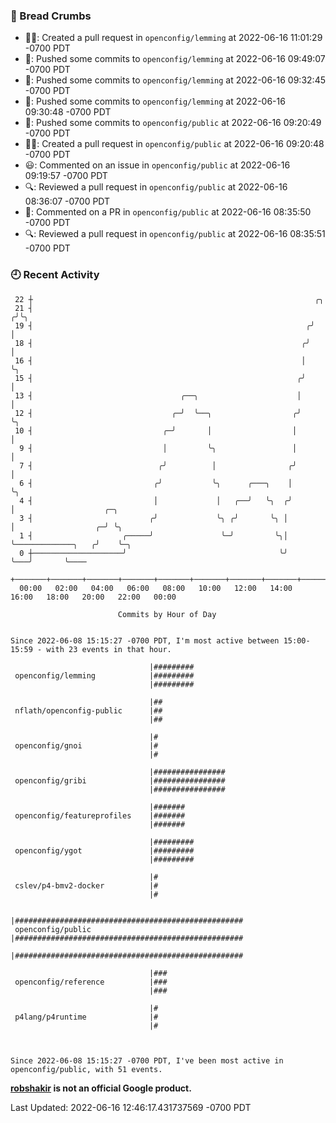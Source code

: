 ### 🍞 Bread Crumbs

 * ✍🏼: Created a pull request in `openconfig/lemming` at 2022-06-16 11:01:29 -0700 PDT
 * 🚢: Pushed some commits to `openconfig/lemming` at 2022-06-16 09:49:07 -0700 PDT
 * 🚢: Pushed some commits to `openconfig/lemming` at 2022-06-16 09:32:45 -0700 PDT
 * 🚢: Pushed some commits to `openconfig/lemming` at 2022-06-16 09:30:48 -0700 PDT
 * 🚢: Pushed some commits to `openconfig/public` at 2022-06-16 09:20:49 -0700 PDT
 * ✍🏼: Created a pull request in `openconfig/public` at 2022-06-16 09:20:48 -0700 PDT
 * 😃: Commented on an issue in `openconfig/public` at 2022-06-16 09:19:57 -0700 PDT
 * 🔍: Reviewed a pull request in  `openconfig/public` at 2022-06-16 08:36:07 -0700 PDT
 * 💬: Commented on a PR in  `openconfig/public` at 2022-06-16 08:35:50 -0700 PDT
 * 🔍: Reviewed a pull request in  `openconfig/public` at 2022-06-16 08:35:51 -0700 PDT

### 🕘 Recent Activity
```
 22 ┼                                                               ╭╮
 21 ┤                                                              ╭╯╰╮
 19 ┤                                                             ╭╯  │
 18 ┤                                                            ╭╯   │
 16 ┤                                                            │    ╰╮
 15 ┤                                                           ╭╯     │
 13 ┤                                 ╭──╮                      │      │
 12 ┤                               ╭─╯  ╰──╮                  ╭╯      ╰╮
 10 ┤                             ╭─╯       │                  │        │
  9 ┤                             │         ╰╮                 │        │
  7 ┤                            ╭╯          │                ╭╯        │
  6 ┤                           ╭╯           ╰╮      ╭───╮    │         ╰╮
  4 ┤                           │             │   ╭──╯   ╰╮  ╭╯          │                    ╭─╮
  3 ┤                          ╭╯             ╰╮ ╭╯       ╰╮ │           │                  ╭─╯ ╰╮
  1 ┤                    ╭─────╯               ╰─╯         ╰╮│           ╰─────────────╮   ╭╯    ╰─╮
  0 ┼────────────────────╯                                  ╰╯                         ╰───╯       ╰────
    +───────+───────+───────+───────+───────+───────+───────+───────+───────+───────+───────+───────+────
  00:00   02:00   04:00   06:00   08:00   10:00   12:00   14:00   16:00   18:00   20:00   22:00   00:00   

						Commits by Hour of Day


Since 2022-06-08 15:15:27 -0700 PDT, I'm most active between 15:00-15:59 - with 23 events in that hour.

```



```
                               |#########
 openconfig/lemming            |#########
                               |#########

                               |##
 nflath/openconfig-public      |##
                               |##

                               |#
 openconfig/gnoi               |#
                               |#

                               |################
 openconfig/gribi              |################
                               |################

                               |#######
 openconfig/featureprofiles    |#######
                               |#######

                               |#########
 openconfig/ygot               |#########
                               |#########

                               |#
 cslev/p4-bmv2-docker          |#
                               |#

                               |###################################################
 openconfig/public             |###################################################
                               |###################################################

                               |###
 openconfig/reference          |###
                               |###

                               |#
 p4lang/p4runtime              |#
                               |#



Since 2022-06-08 15:15:27 -0700 PDT, I've been most active in openconfig/public, with 51 events.

```
**[robshakir](mailto:robjs@google.com) is not an official Google product.**  


Last Updated: 2022-06-16 12:46:17.431737569 -0700 PDT
